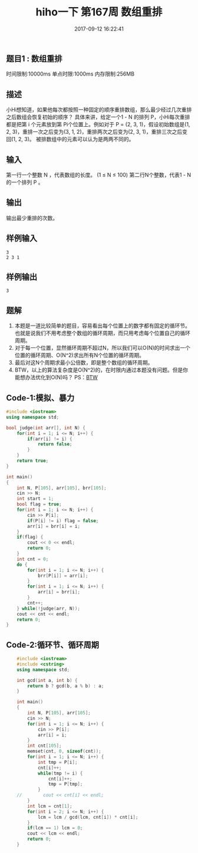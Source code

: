 ﻿---
layout: '[default_layout]'
title: hiho一下 第167周 数组重排
date: 2017-09-12 16:22:41
toc: true
tags:
- hihoCoder
- 循环节

categories: 
- hihoCoder

---

## 题目1 : 数组重排
时间限制:10000ms
单点时限:1000ms
内存限制:256MB
## 描述
小Hi想知道，如果他每次都按照一种固定的顺序重排数组，那么最少经过几次重排之后数组会恢复初始的顺序？
具体来讲，给定一个1 - N 的排列 P，小Hi每次重排都是把第 i 个元素放到第 Pi个位置上。例如对于 P = (2, 3, 1)，假设初始数组是(1, 2, 3)，重排一次之后变为(3, 1, 2)，重排两次之后变为(2, 3, 1)，重排三次之后变回(1, 2, 3)。
被排数组中的元素可以认为是两两不同的。

## 输入
第一行一个整数 N ，代表数组的长度。 (1 ≤ N ≤ 100)
第二行N个整数，代表1 - N 的一个排列 P 。

<!-- more -->

## 输出
输出最少重排的次数。

## 样例输入
    3
    2 3 1
## 样例输出
    3   
## 题解
1. 本题是一道比较简单的题目，容易看出每个位置上的数字都有固定的循环节。也就是说我们不用考虑整个数组的循环周期，而只用考虑每个位置自己的循环周期。
2. 对于每一个位置，显然循环周期不超过N，所以我们可以O(N)的时间求出一个位置的循环周期、O(N^2)求出所有N个位置的循环周期。
3. 最后对这N个周期求最小公倍数，即是整个数组的循环周期。
4. BTW，以上的算法复杂度是O(N^2)的，在时限内通过本题没有问题。但是你能想办法优化到O(N)吗？
PS：[BTW](https://baijiahao.baidu.com/s?id=1568458143286020&wfr=spider&for=pc)

## Code-1:模拟、暴力
```c++
#include <iostream>
using namespace std;

bool judge(int arr[], int N) {
    for(int i = 1; i <= N; i++) {
        if(arr[i] != i) {
            return false;
        }
    }
    return true;
}

int main()
{
    int N, P[105], arr[105], brr[105];
    cin >> N;
    int start = 1;
    bool flag = true;
    for(int i = 1; i <= N; i++) {
        cin >> P[i];
        if(P[i] != i) flag = false;
        arr[i] = brr[i] = i;
    }
    if(flag) {
        cout << 0 << endl;
        return 0;
    }
    int cnt = 0;
    do {
        for(int i = 1; i <= N; i++) {
            brr[P[i]] = arr[i];
        }
        for(int i = 1; i <= N; i++) {
            arr[i] = brr[i];
        }
        cnt++;
    } while(!judge(arr, N));
    cout << cnt << endl;
    return 0;
}    
```

## Code-2:循环节、循环周期
```c++
    #include <iostream>
    #include <cstring>
    using namespace std;

    int gcd(int a, int b) {
        return b ? gcd(b, a % b) : a;
    }

    int main()
    {
        int N, P[105], arr[105];
        cin >> N;
        for(int i = 1; i <= N; i++) {
            cin >> P[i];
            arr[i] = i;
        }
        int cnt[105];
        memset(cnt, 0, sizeof(cnt));
        for(int i = 1; i <= N; i++) {
            int tmp = P[i];
            cnt[i]++;
            while(tmp != i) {
                cnt[i]++;
                tmp = P[tmp];
            }
    //        cout << cnt[i] << endl;
        }
        int lcm = cnt[1];
        for(int i = 2; i <= N; i++) {
            lcm = lcm / gcd(lcm, cnt[i]) * cnt[i];
        }
        if(lcm == 1) lcm = 0;
        cout << lcm << endl;
        return 0;
    }
```







